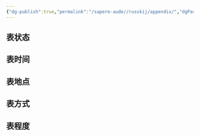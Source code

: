 ```yaml
---
{"dg-publish":true,"permalink":"/sapere-aude//russkij/appendix/","dgPassFrontmatter":true}
---
```



## 表状态


## 表时间


## 表地点


## 表方式



## 表程度


